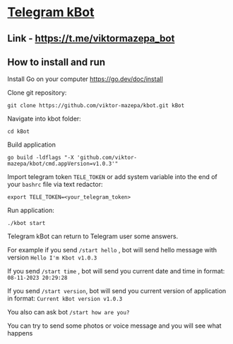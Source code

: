 # <a href="https://t.me/viktormazepa_bot">Telegram kBot</a>
## Link - <a href="https://t.me/viktormazepa_bot">https://t.me/viktormazepa_bot</a>
## How to install and run
Install Go on your computer https://go.dev/doc/install 

Clone git repository:
```
git clone https://github.com/viktor-mazepa/kbot.git kBot
```
Navigate into kbot folder:
```
cd kBot
```
Build application
```
go build -ldflags "-X 'github.com/viktor-mazepa/kbot/cmd.appVersion=v1.0.3'"
```
Import telegram token ```TELE_TOKEN``` or add system variable into the end of your ```bashrc``` file via text redactor:
```
export TELE_TOKEN=<your_telegram_token>
```
Run application:
```
./kbot start
```

Telegram kBot can return to Telegram user some answers.

For example if you send ```/start hello``` , bot will send hello message with version ```Hello I'm Kbot v1.0.3```

If you send ```/start time``` , bot will send you current date and time in format: ```08-11-2023 20:29:28```

If you send ```/start version```, bot will send you current version of application in format: ```Current kBot version v1.0.3```

You also can ask bot ```/start how are you?```

You can try to send some photos or voice message and you will see what happens

